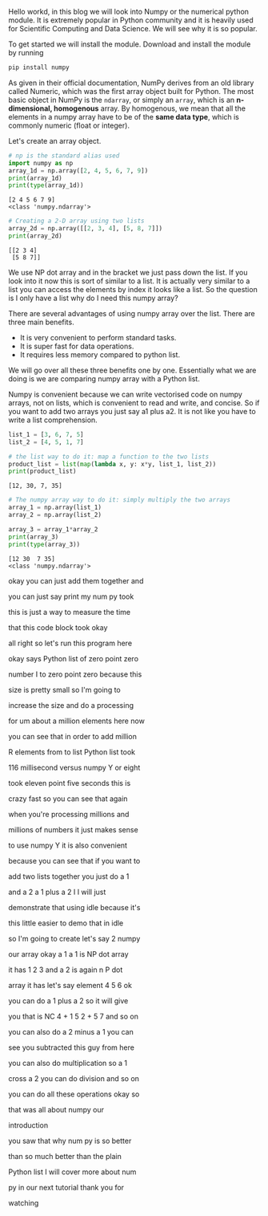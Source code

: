 Hello workd, in this blog we will look into Numpy or the numerical python module. It is extremely popular in Python community and it is heavily used for Scientific Computing and Data Science. We will see why it is so popular.

To get started we will install the module. Download and install the module by running
```python
pip install numpy
```

As given in their official documentation, NumPy derives from an old library called Numeric, which was the first array object built for Python. The most basic object in NumPy is the ```ndarray```, or simply an ```array```, which is an **n-dimensional, homogenous** array. By homogenous, we mean that all the elements in a numpy array have to be of the **same data type**, which is commonly numeric (float or integer). 


Let's create an array object.

```python
# np is the standard alias used
import numpy as np
array_1d = np.array([2, 4, 5, 6, 7, 9])
print(array_1d)
print(type(array_1d))
```
    [2 4 5 6 7 9]
    <class 'numpy.ndarray'>



```python
# Creating a 2-D array using two lists
array_2d = np.array([[2, 3, 4], [5, 8, 7]])
print(array_2d)
```

    [[2 3 4]
     [5 8 7]]


We use NP dot array and in the bracket we just pass down the list. If you look into it now this is sort of similar to a list. It is actually very similar to a list you can access the elements by index it looks like a list. So the question is I only have a list why do I need this numpy array? 

There are several advantages of using numpy array over the list. There are three main benefits. 

* It is very convenient to perform standard tasks.
* It is super fast for data operations.
* It requires less memory compared to python list.

We will go over all these three benefits one by one. Essentially what we are doing is we are comparing numpy array with a Python list.

Numpy is convenient because we can write vectorised code on numpy arrays, not on lists, which is convenient to read and write, and concise. So if you want to add two arrays you just say a1 plus a2. It is not like you have to write a list comprehension.

```python
list_1 = [3, 6, 7, 5]
list_2 = [4, 5, 1, 7]

# the list way to do it: map a function to the two lists
product_list = list(map(lambda x, y: x*y, list_1, list_2))
print(product_list)

```
    [12, 30, 7, 35]
    
```python
# The numpy array way to do it: simply multiply the two arrays
array_1 = np.array(list_1)
array_2 = np.array(list_2)

array_3 = array_1*array_2
print(array_3)
print(type(array_3))
```
    [12 30  7 35]
    <class 'numpy.ndarray'>






okay you can just add them together and

you can just say print my num py took

this is just a way to measure the time

that this code block took okay

all right so let's run this program here

okay says Python list of zero point zero

number I to zero point zero because this

size is pretty small so I'm going to

increase the size and do a processing

for um about a million elements here now

you can see that in order to add million

R elements from to list Python list took

116 millisecond versus numpy Y or eight

took eleven point five seconds this is

crazy fast so you can see that again

when you're processing millions and

millions of numbers it just makes sense

to use numpy Y it is also convenient

because you can see that if you want to

add two lists together you just do a 1

and a 2 a 1 plus a 2 I I will just

demonstrate that using idle because it's

this little easier to demo that in idle

so I'm going to create let's say 2 numpy

our array okay a 1 a 1 is NP dot array

it has 1 2 3 and a 2 is again n P dot

array it has let's say element 4 5 6 ok

you can do a 1 plus a 2 so it will give

you that is NC 4 + 1 5 2 + 5 7 and so on

you can also do a 2 minus a 1 you can

see you subtracted this guy from here

you can also do multiplication so a 1

cross a 2 you can do division and so on

you can do all these operations okay so

that was all about numpy our

introduction

you saw that why num py is so better

than so much better than the plain

Python list I will cover more about num

py in our next tutorial thank you for

watching
